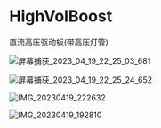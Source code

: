 # HighVolBoost
直流高压驱动板(带高压灯管)

![屏幕捕获_2023_04_19_22_25_03_681](https://user-images.githubusercontent.com/23308519/233110589-a183053e-b3f1-4a89-99a3-976b0dc11151.png)

![屏幕捕获_2023_04_19_22_25_24_652](https://user-images.githubusercontent.com/23308519/233110635-a525eb15-7c82-4710-af0e-e878e3ad4576.png)

![IMG_20230419_222632](https://user-images.githubusercontent.com/23308519/233110781-0ee3a654-1a31-4c8f-a553-fd3ea99945e9.jpg)

![IMG_20230419_192810](https://user-images.githubusercontent.com/23308519/233111269-5b6d83c5-643d-4ec7-9325-151040dd3915.jpg)

